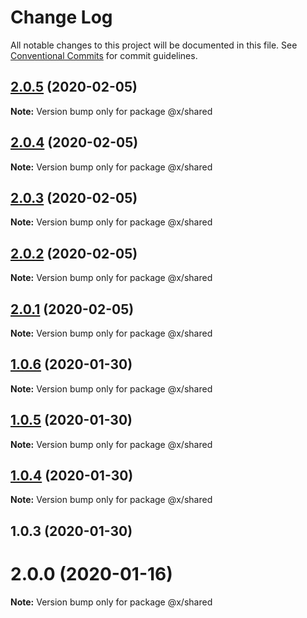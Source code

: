 # Change Log

All notable changes to this project will be documented in this file.
See [Conventional Commits](https://conventionalcommits.org) for commit guidelines.

## [2.0.5](https://github.com/whitehorse5353/lerna-e2e/compare/@x/shared@2.0.4...@x/shared@2.0.5) (2020-02-05)

**Note:** Version bump only for package @x/shared





## [2.0.4](https://github.com/whitehorse5353/lerna-e2e/compare/@x/shared@2.0.3...@x/shared@2.0.4) (2020-02-05)

**Note:** Version bump only for package @x/shared





## [2.0.3](https://github.com/whitehorse5353/lerna-e2e/compare/@x/shared@2.0.2...@x/shared@2.0.3) (2020-02-05)

**Note:** Version bump only for package @x/shared





## [2.0.2](https://github.com/whitehorse5353/lerna-e2e/compare/@x/shared@2.0.1...@x/shared@2.0.2) (2020-02-05)

**Note:** Version bump only for package @x/shared





## [2.0.1](https://github.com/whitehorse5353/lerna-e2e/compare/@x/shared@1.0.6...@x/shared@2.0.1) (2020-02-05)

**Note:** Version bump only for package @x/shared





## [1.0.6](https://github.com/whitehorse5353/lerna-e2e/compare/@x/shared@1.0.5...@x/shared@1.0.6) (2020-01-30)

**Note:** Version bump only for package @x/shared





## [1.0.5](https://github.com/whitehorse5353/lerna-e2e/compare/@x/shared@1.0.4...@x/shared@1.0.5) (2020-01-30)

**Note:** Version bump only for package @x/shared





## [1.0.4](https://github.com/whitehorse5353/lerna-e2e/compare/@x/shared@1.0.3...@x/shared@1.0.4) (2020-01-30)

**Note:** Version bump only for package @x/shared





## 1.0.3 (2020-01-30)



# 2.0.0 (2020-01-16)

**Note:** Version bump only for package @x/shared
